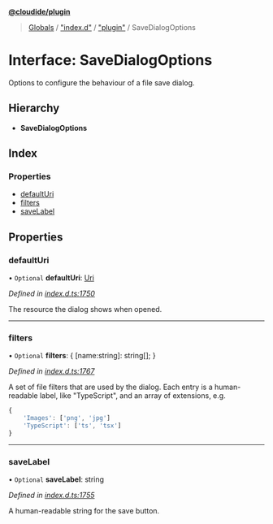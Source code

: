 **[@cloudide/plugin](../README.md)**

> [Globals](../README.md) / ["index.d"](../modules/_index_d_.md) / ["plugin"](../modules/_index_d_._plugin_.md) / SaveDialogOptions

# Interface: SaveDialogOptions

Options to configure the behaviour of a file save dialog.

## Hierarchy

* **SaveDialogOptions**

## Index

### Properties

* [defaultUri](_index_d_._plugin_.savedialogoptions.md#defaulturi)
* [filters](_index_d_._plugin_.savedialogoptions.md#filters)
* [saveLabel](_index_d_._plugin_.savedialogoptions.md#savelabel)

## Properties

### defaultUri

• `Optional` **defaultUri**: [Uri](../classes/_index_d_._plugin_.uri.md)

*Defined in [index.d.ts:1750](https://github.com/huaweicloud/cloudide-plugin-api/blob/1ab5ef8/index.d.ts#L1750)*

The resource the dialog shows when opened.

___

### filters

• `Optional` **filters**: { [name:string]: string[];  }

*Defined in [index.d.ts:1767](https://github.com/huaweicloud/cloudide-plugin-api/blob/1ab5ef8/index.d.ts#L1767)*

A set of file filters that are used by the dialog. Each entry is a human-readable label,
like "TypeScript", and an array of extensions, e.g.
```ts
{
	'Images': ['png', 'jpg']
	'TypeScript': ['ts', 'tsx']
}
```

___

### saveLabel

• `Optional` **saveLabel**: string

*Defined in [index.d.ts:1755](https://github.com/huaweicloud/cloudide-plugin-api/blob/1ab5ef8/index.d.ts#L1755)*

A human-readable string for the save button.
